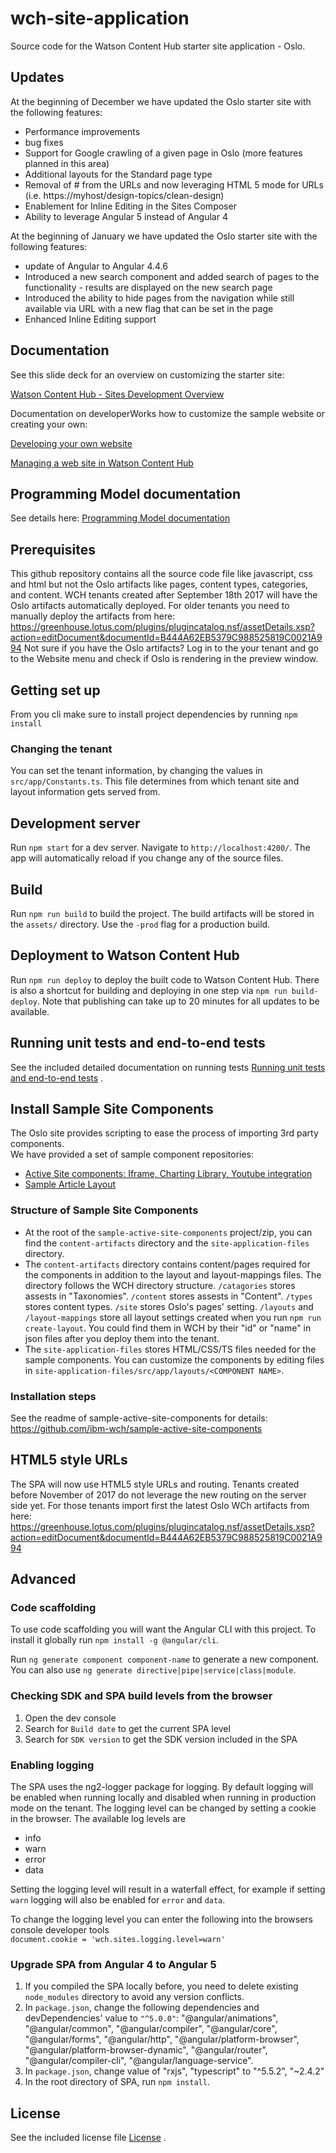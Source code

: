 # wch-site-application
Source code for the Watson Content Hub starter site application - Oslo. 

## Updates
At the beginning of December we have updated the Oslo starter site with the following features:
- Performance improvements
- bug fixes
- Support for Google crawling of a given page in Oslo (more features planned in this area)
- Additional layouts for the Standard page type
- Removal of # from the URLs and now leveraging HTML 5 mode for URLs (i.e. https://myhost/design-topics/clean-design)
- Enablement for Inline Editing in the Sites Composer
- Ability to leverage Angular 5 instead of Angular 4

At the beginning of January we have updated the Oslo starter site with the following features:
- update of Angular to Angular 4.4.6
- Introduced a new search component and added search of pages to the functionality - results are displayed on the new search page
- Introduced the ability to hide pages from the navigation while still available via URL with a new flag that can be set in the page
- Enhanced Inline Editing support

## Documentation

See this slide deck for an overview on customizing the starter site:

[Watson Content Hub - Sites Development Overview](https://ibm.box.com/s/0od1ta7hsmkxzl2i8y08o06zqwa0pzbq)

Documentation on developerWorks how to customize the sample website or creating your own:

[Developing your own website](http://developer.ibm.com/customer-engagement/docs/developing-your-own-website/)

[Managing a web site in Watson Content Hub](https://www.ibm.com/support/knowledgecenter/SS3UMF/dch/admin/website_admin_std.html)

## Programming Model documentation

See details here: [Programming Model documentation](/doc/README-programming-model.md)

## Prerequisites

This github repository contains all the source code file like javascript, css and html but not the Oslo artifacts like pages, content types, categories, and content. WCH tenants created after September 18th 2017 will have the Oslo artifacts automatically deployed. For older tenants you need to manually deploy the artifacts from here: https://greenhouse.lotus.com/plugins/plugincatalog.nsf/assetDetails.xsp?action=editDocument&documentId=B444A62EB5379C988525819C0021A994
Not sure if you have the Oslo artifacts? Log in to the your tenant and go to the Website menu and check if Oslo is rendering in the preview window.

## Getting set up

From you cli make sure to install project dependencies by running `npm install`

### Changing the tenant

You can set the tenant information, by changing the values in `src/app/Constants.ts`.
This file determines from which tenant site and layout information gets served
from.

## Development server

Run `npm start` for a dev server. Navigate to `http://localhost:4200/`. The app
will automatically reload if you change any of the source files.

## Build

Run `npm run build` to build the project. The build artifacts will be stored in
the `assets/` directory. Use the `-prod` flag for a production build.

## Deployment to Watson Content Hub

Run `npm run deploy` to deploy the built code to Watson Content Hub. There is also a shortcut for building and deploying in one step via `npm run build-deploy`. Note that publishing can take up to 20 minutes for all updates to be available.

## Running unit tests and end-to-end tests

See the included detailed documentation on running tests [Running unit tests and end-to-end tests](RunningTest-README.md) .

## Install Sample Site Components

The Oslo site provides scripting to ease the process of importing 3rd party components.  
We have provided a set of sample component repositories:
* [Active Site components: Iframe, Charting Library, Youtube integration](https://github.com/ibm-wch/sample-active-site-components)
* [Sample Article Layout](https://github.com/ibm-wch/sample-article-layouts)

### Structure of Sample Site Components
* At the root of the `sample-active-site-components` project/zip, you can find the `content-artifacts` directory and the `site-application-files` directory.  
* The `content-artifacts` directory contains content/pages required for the components in addition to the layout and layout-mappings files. The directory follows the WCH directory structure. `/catagories` stores assests in "Taxonomies". `/content` stores assests in "Content". `/types` stores content types. `/site` stores Oslo's pages' setting. `/layouts` and `/layout-mappings` store all layout settings created when you run `npm run create-layout`. You could find them in WCH by their "id" or "name" in json files after you deploy them into the tenant.
* The `site-application-files` stores HTML/CSS/TS files needed for the sample components. You can customize the components by editing files in `site-application-files/src/app/layouts/<COMPONENT NAME>`.

### Installation steps
See the readme of sample-active-site-components for details: https://github.com/ibm-wch/sample-active-site-components

## HTML5 style URLs

The SPA will now use HTML5 style URLs and routing. Tenants created before November of 2017 do not leverage the new routing on the server side yet. For those tenants import first the latest Oslo WCh artifacts from here:
https://greenhouse.lotus.com/plugins/plugincatalog.nsf/assetDetails.xsp?action=editDocument&documentId=B444A62EB5379C988525819C0021A994


## Advanced

### Code scaffolding

To use code scaffolding you will want the Angular CLI with this project. To
install it globally run `npm install -g @angular/cli`.

Run `ng generate component component-name` to generate a new component. You can
also use `ng generate directive|pipe|service|class|module`.

### Checking SDK and SPA build levels from the browser
1. Open the dev console
2. Search for `Build date` to get the current SPA level
3. Search for `SDK version` to get the SDK version included in the SPA

### Enabling logging

The SPA uses the ng2-logger package for logging.  By default logging will be enabled when running locally and disabled when running in production mode on the tenant.  The logging level can be changed by setting a cookie in the browser.
The available log levels are <br />
- info
- warn
- error
- data

Setting the logging level will result in a waterfall effect, for example if setting ```warn``` logging will also be enabled for ```error``` and ```data```.

To change the logging level you can enter the following into the browsers console developer tools<br />
```document.cookie = 'wch.sites.logging.level=warn'```

### Upgrade SPA from Angular 4 to Angular 5
1. If you compiled the SPA locally before, you need to delete existing `node_modules` directory to avoid any version conflicts.
2. In `package.json`, change the following dependencies and devDependencies' value to `"^5.0.0"`:
"@angular/animations", "@angular/common", "@angular/compiler", "@angular/core", "@angular/forms", "@angular/http",  "@angular/platform-browser", "@angular/platform-browser-dynamic", "@angular/router", "@angular/compiler-cli", "@angular/language-service".
3. In `package.json`, change value of "rxjs", "typescript" to "^5.5.2", "~2.4.2"
4. In the root directory of SPA, run `npm install`.

## License

See the included license file [License](LICENSE) .

